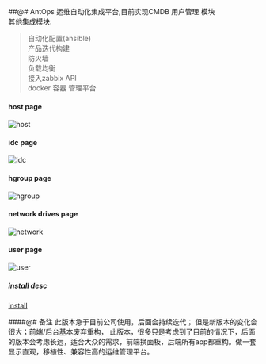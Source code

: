 ##@# AntOps
运维自动化集成平台,目前实现CMDB 用户管理 模块</br>
其他集成模块:</br>
> 自动化配置(ansible)</br>
  产品迭代构建</br>
  防火墙</br>
  负载均衡</br>
  接入zabbix API</br>
  docker 容器 管理平台</br>

#### host page
![host](https://github.com/szlyunnan/AntOps/blob/master/Ant/example/host.png)

#### idc page
![idc](https://github.com/szlyunnan/AntOps/blob/master/Ant/example/jif.png)

#### hgroup page
![hgroup](https://github.com/szlyunnan/AntOps/blob/master/Ant/example/hgroup.png)

#### network drives page
![network](https://github.com/szlyunnan/AntOps/blob/master/Ant/example/network.png)

#### user page
![user](https://github.com/szlyunnan/AntOps/blob/master/Ant/example/user.png)

##### install desc
[install](https://github.com/szlyunnan/AntOps/tree/master/Ant)

####@# 备注
此版本急于目前公司使用，后面会持续迭代；
但是新版本的变化会很大；前端/后台基本废弃重构，
此版本，很多只是考虑到了目前的情况下，后面的版本会考虑长远，适合大众的需求，前端换面板，后端所有app都重构。做一套显示直观，移植性、兼容性高的运维管理平台。
